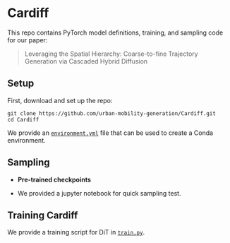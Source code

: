 # Cardiff

This repo contains PyTorch model definitions, training, and sampling code for our paper:
> Leveraging the Spatial Hierarchy: Coarse-to-fine Trajectory Generation via Cascaded Hybrid Diffusion

## Setup

First, download and set up the repo:

```
git clone https://github.com/urban-mobility-generation/Cardiff.git
cd Cardiff
```

We provide an [`environment.yml`](environment.yml) file 
that can be used to create a Conda environment. 

## Sampling 

- **Pre-trained checkpoints** 

- We provided a jupyter notebook for quick sampling test.

## Training Cardiff

We provide a training script for DiT in [`train.py`](train.py). 